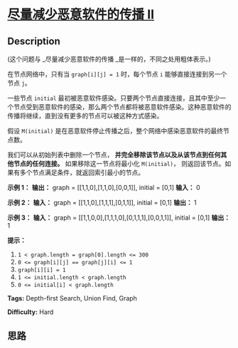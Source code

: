 # [尽量减少恶意软件的传播 II][title]

## Description

(这个问题与  _尽量减少恶意软件的传播  _是一样的，不同之处用粗体表示。)

在节点网络中，只有当 `graph[i][j] = 1` 时，每个节点 `i` 能够直接连接到另一个节点 `j`。

一些节点 `initial`
最初被恶意软件感染。只要两个节点直接连接，且其中至少一个节点受到恶意软件的感染，那么两个节点都将被恶意软件感染。这种恶意软件的传播将继续，直到没有更多的节点可以被这种方式感染。

假设 `M(initial)` 是在恶意软件停止传播之后，整个网络中感染恶意软件的最终节点数。

我们可以从初始列表中删除一个节点， **并完全移除该节点以及从该节点到任何其他节点的任何连接。** 如果移除这一节点将最小化 `M(initial)`，
则返回该节点。如果有多个节点满足条件，就返回索引最小的节点。



**示例 1：**
            **输出：** graph = [[1,1,0],[1,1,0],[0,0,1]], initial = [0,1]    **输入：** 0    

**示例 2：**
            **输入：** graph = [[1,1,0],[1,1,1],[0,1,1]], initial = [0,1]    **输出：** 1    

**示例 3：**
            **输入：** graph = [[1,1,0,0],[1,1,1,0],[0,1,1,1],[0,0,1,1]], initial = [0,1]    **输出：** 1    



**提示：**

  1. `1 < graph.length = graph[0].length <= 300`
  2. `0 <= graph[i][j] == graph[j][i] <= 1`
  3. `graph[i][i] = 1`
  4. `1 <= initial.length < graph.length`
  5. `0 <= initial[i] < graph.length`


**Tags:** Depth-first Search, Union Find, Graph

**Difficulty:** Hard

## 思路

[title]: https://leetcode-cn.com/problems/minimize-malware-spread-ii
